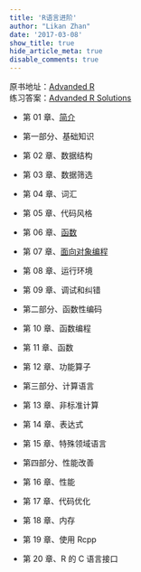 ```yaml
---
title: 'R语言进阶'
author: "Likan Zhan"
date: '2017-03-08'
show_title: true
hide_article_meta: true
disable_comments: true
---
```


原书地址：[Advanded R](http://adv-r.had.co.nz)
<br>
练习答案：[Advanded R Solutions](https://bookdown.org/Tazinho/Advanced-R-Solutions/)

 - 第 01 章、[简介](/cn/read/advanced_r/advr-ch01/)

- 第一部分、基础知识

 - 第 02 章、数据结构
 - 第 03 章、数据筛选
 - 第 04 章、词汇
 - 第 05 章、代码风格
 - 第 06 章、[函数](/cn/read/advanced_r/advr-ch06/)
 - 第 07 章、[面向对象编程](/cn/read/advanced_r/advr-ch07/)
 - 第 08 章、运行环境
 - 第 09 章、调试和纠错

- 第二部分、函数性编码

 - 第 10 章、函数编程
 - 第 11 章、函数
 - 第 12 章、功能算子

- 第三部分、计算语言

 - 第 13 章、非标准计算
 - 第 14 章、表达式
 - 第 15 章、特殊领域语言

- 第四部分、性能改善

 - 第 16 章、性能
 - 第 17 章、代码优化
 - 第 18 章、内存
 - 第 19 章、使用 Rcpp
 - 第 20 章、R 的 C 语言接口
